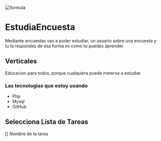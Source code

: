 ![formula](https://www.stickpng.com/assets/images/580b57fbd9996e24bc43bdef.png)

# EstudiaEncuesta

Mediante encuestas vas a poder estudiar, un usuario sobre una encuesta y tu la respondes de esa forma es como tu puedes aprender.

## Verticales
Educacion para todos, porque cualquiera puede meterse a estudiar

### Las tecnologias que estoy usando
* Php
* Mysql
* GitHub

## Selecciona Lista de Tareas
[] Nombre de la tarea
